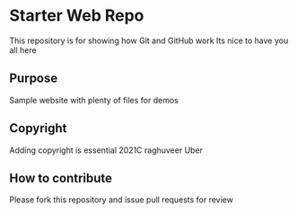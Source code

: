 # Starter Web Repo

This repository is for showing how Git and GitHub work
Its nice to have you all here


## Purpose

Sample website with plenty of files for demos

## Copyright

Adding copyright is essential
2021C raghuveer Uber

## How to contribute
Please fork this repository and issue pull requests for review
